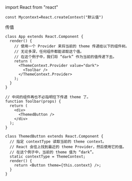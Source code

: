 import React from "react"

    const Mycontext=React.createContext("默认值") 

传值

    class App extends React.Component {
      render() {
        // 使用一个 Provider 来将当前的 theme 传递给以下的组件树。
        // 无论多深，任何组件都能读取这个值。
        // 在这个例子中，我们将 “dark” 作为当前的值传递下去。
        return (
          <ThemeContext.Provider value="dark">
            <Toolbar />
          </ThemeContext.Provider>
        );
      }
    }
    
    // 中间的组件再也不必指明往下传递 theme 了。
    function Toolbar(props) {
      return (
        <div>
          <ThemedButton />
        </div>
      );
    }
    
    class ThemedButton extends React.Component {
      // 指定 contextType 读取当前的 theme context。
      // React 会往上找到最近的 theme Provider，然后使用它的值。
      // 在这个例子中，当前的 theme 值为 “dark”。
      static contextType = ThemeContext;
      render() {
        return <Button theme={this.context} />;
      }
    }
    